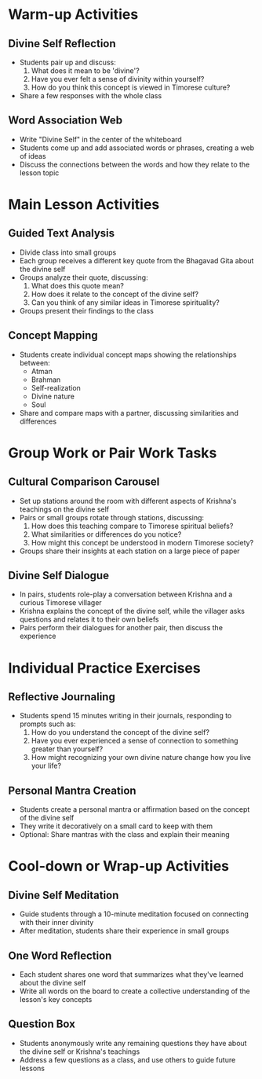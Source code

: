 # Warm-up Activities

## Divine Self Reflection
- Students pair up and discuss:
  1. What does it mean to be 'divine'?
  2. Have you ever felt a sense of divinity within yourself?
  3. How do you think this concept is viewed in Timorese culture?
- Share a few responses with the whole class

## Word Association Web
- Write "Divine Self" in the center of the whiteboard
- Students come up and add associated words or phrases, creating a web of ideas
- Discuss the connections between the words and how they relate to the lesson topic

# Main Lesson Activities

## Guided Text Analysis
- Divide class into small groups
- Each group receives a different key quote from the Bhagavad Gita about the divine self
- Groups analyze their quote, discussing:
  1. What does this quote mean?
  2. How does it relate to the concept of the divine self?
  3. Can you think of any similar ideas in Timorese spirituality?
- Groups present their findings to the class

## Concept Mapping
- Students create individual concept maps showing the relationships between:
  - Atman
  - Brahman
  - Self-realization
  - Divine nature
  - Soul
- Share and compare maps with a partner, discussing similarities and differences

# Group Work or Pair Work Tasks

## Cultural Comparison Carousel
- Set up stations around the room with different aspects of Krishna's teachings on the divine self
- Pairs or small groups rotate through stations, discussing:
  1. How does this teaching compare to Timorese spiritual beliefs?
  2. What similarities or differences do you notice?
  3. How might this concept be understood in modern Timorese society?
- Groups share their insights at each station on a large piece of paper

## Divine Self Dialogue
- In pairs, students role-play a conversation between Krishna and a curious Timorese villager
- Krishna explains the concept of the divine self, while the villager asks questions and relates it to their own beliefs
- Pairs perform their dialogues for another pair, then discuss the experience

# Individual Practice Exercises

## Reflective Journaling
- Students spend 15 minutes writing in their journals, responding to prompts such as:
  1. How do you understand the concept of the divine self?
  2. Have you ever experienced a sense of connection to something greater than yourself?
  3. How might recognizing your own divine nature change how you live your life?

## Personal Mantra Creation
- Students create a personal mantra or affirmation based on the concept of the divine self
- They write it decoratively on a small card to keep with them
- Optional: Share mantras with the class and explain their meaning

# Cool-down or Wrap-up Activities

## Divine Self Meditation
- Guide students through a 10-minute meditation focused on connecting with their inner divinity
- After meditation, students share their experience in small groups

## One Word Reflection
- Each student shares one word that summarizes what they've learned about the divine self
- Write all words on the board to create a collective understanding of the lesson's key concepts

## Question Box
- Students anonymously write any remaining questions they have about the divine self or Krishna's teachings
- Address a few questions as a class, and use others to guide future lessons